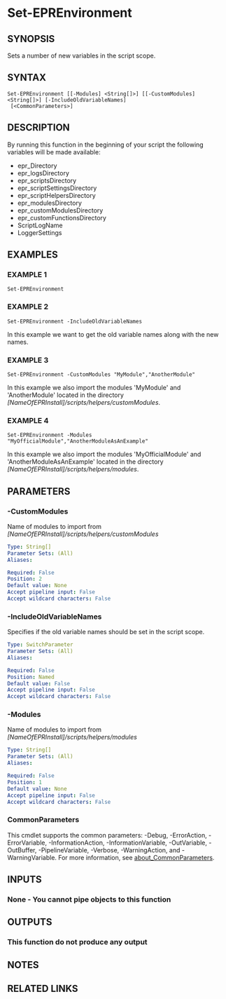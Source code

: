 # Set-EPREnvironment

## SYNOPSIS
Sets a number of new variables in the script scope.

## SYNTAX

```
Set-EPREnvironment [[-Modules] <String[]>] [[-CustomModules] <String[]>] [-IncludeOldVariableNames]
 [<CommonParameters>]
```

## DESCRIPTION
By running this function in the beginning of your script the following variables will be made available:

- epr_Directory
- epr_logsDirectory
- epr_scriptsDirectory
- epr_scriptSettingsDirectory
- epr_scriptHelpersDirectory
- epr_modulesDirectory
- epr_customModulesDirectory
- epr_customFunctionsDirectory
- ScriptLogName
- LoggerSettings

## EXAMPLES

### EXAMPLE 1
```
Set-EPREnvironment
```

### EXAMPLE 2
```
Set-EPREnvironment -IncludeOldVariableNames
```

In this example we want to get the old variable names along with the new names.

### EXAMPLE 3
```
Set-EPREnvironment -CustomModules "MyModule","AnotherModule"
```

In this example we also import the modules 'MyModule' and 'AnotherModule' located in the directory *\[NameOfEPRInstall\]/scripts/helpers/customModules*.

### EXAMPLE 4
```
Set-EPREnvironment -Modules "MyOfficialModule","AnotherModuleAsAnExample"
```

In this example we also import the modules 'MyOfficialModule' and 'AnotherModuleAsAnExample' located in the directory *\[NameOfEPRInstall\]/scripts/helpers/modules*.

## PARAMETERS

### -CustomModules
Name of modules to import from *\[NameOfEPRInstall\]/scripts/helpers/customModules*

```yaml
Type: String[]
Parameter Sets: (All)
Aliases:

Required: False
Position: 2
Default value: None
Accept pipeline input: False
Accept wildcard characters: False
```

### -IncludeOldVariableNames
Specifies if the old variable names should be set in the script scope.

```yaml
Type: SwitchParameter
Parameter Sets: (All)
Aliases:

Required: False
Position: Named
Default value: False
Accept pipeline input: False
Accept wildcard characters: False
```

### -Modules
Name of modules to import from *\[NameOfEPRInstall\]/scripts/helpers/modules*

```yaml
Type: String[]
Parameter Sets: (All)
Aliases:

Required: False
Position: 1
Default value: None
Accept pipeline input: False
Accept wildcard characters: False
```

### CommonParameters
This cmdlet supports the common parameters: -Debug, -ErrorAction, -ErrorVariable, -InformationAction, -InformationVariable, -OutVariable, -OutBuffer, -PipelineVariable, -Verbose, -WarningAction, and -WarningVariable. For more information, see [about_CommonParameters](http://go.microsoft.com/fwlink/?LinkID=113216).

## INPUTS

### None - You cannot pipe objects to this function
## OUTPUTS

### This function do not produce any output
## NOTES

## RELATED LINKS
